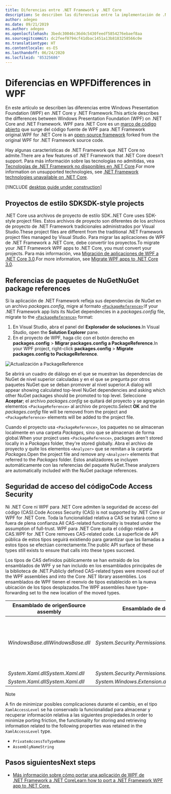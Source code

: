 ```yaml
---
title: Diferencias entre .NET Framework y .NET Core
description: Se describen las diferencias entre la implementación de .NET Framework de Windows Presentation Foundation (WPF) y WPF de .NET Core. Al migrar la aplicación, se deben tener en cuenta estas incompatibilidades.
author: adegeo
ms.date: 09/21/2019
ms.author: adegeo
ms.openlocfilehash: 3bedc30046c36d4c5430feedf5854276ebaef8aa
ms.sourcegitcommit: dc2feef0794cf41dbac1451a13b8183258566c0e
ms.translationtype: HT
ms.contentlocale: es-ES
ms.lasthandoff: 06/24/2020
ms.locfileid: "85325686"
---
```

# <a name="differences-in-wpf"></a><span data-ttu-id="3c387-104">Diferencias en WPF</span><span class="sxs-lookup"><span data-stu-id="3c387-104">Differences in WPF</span></span>

<span data-ttu-id="3c387-105">En este artículo se describen las diferencias entre Windows Presentation Foundation (WPF) en .NET Core y .NET Framework.</span><span class="sxs-lookup"><span data-stu-id="3c387-105">This article describes the differences between Windows Presentation Foundation (WPF) on .NET Core and .NET Framework.</span></span> <span data-ttu-id="3c387-106">WPF para .NET Core es un [marco de código abierto](https://github.com/dotnet/wpf) que surge del código fuente de WPF para .NET Framework original.</span><span class="sxs-lookup"><span data-stu-id="3c387-106">WPF for .NET Core is an [open-source framework](https://github.com/dotnet/wpf) forked from the original WPF for .NET Framework source code.</span></span>

<span data-ttu-id="3c387-107">Hay algunas características de .NET Framework que .NET Core no admite.</span><span class="sxs-lookup"><span data-stu-id="3c387-107">There are a few features of .NET Framework that .NET Core doesn't support.</span></span> <span data-ttu-id="3c387-108">Para más información sobre las tecnologías no admitidas, vea [Tecnologías de .NET Framework no disponibles en .NET Core](../../core/porting/net-framework-tech-unavailable.md).</span><span class="sxs-lookup"><span data-stu-id="3c387-108">For more information on unsupported technologies, see [.NET Framework technologies unavailable on .NET Core](../../core/porting/net-framework-tech-unavailable.md).</span></span>

[!INCLUDE [desktop guide under construction](../../../includes/desktop-guide-preview-note.md)]

## <a name="sdk-style-projects"></a><span data-ttu-id="3c387-109">Proyectos de estilo SDK</span><span class="sxs-lookup"><span data-stu-id="3c387-109">SDK-style projects</span></span>

<span data-ttu-id="3c387-110">.NET Core usa archivos de proyecto de estilo SDK.</span><span class="sxs-lookup"><span data-stu-id="3c387-110">.NET Core uses SDK-style project files.</span></span> <span data-ttu-id="3c387-111">Estos archivos de proyecto son diferentes de los archivos de proyecto de .NET Framework tradicionales administrados por Visual Studio.</span><span class="sxs-lookup"><span data-stu-id="3c387-111">These project files are different from the traditional .NET Framework project files managed by Visual Studio.</span></span> <span data-ttu-id="3c387-112">Para migrar las aplicaciones de WPF de .NET Framework a .NET Core, debe convertir los proyectos.</span><span class="sxs-lookup"><span data-stu-id="3c387-112">To migrate your .NET Framework WPF apps to .NET Core, you must convert your projects.</span></span> <span data-ttu-id="3c387-113">Para más información, vea [Migración de aplicaciones de WPF a .NET Core 3.0](convert-project-from-net-framework.md).</span><span class="sxs-lookup"><span data-stu-id="3c387-113">For more information, see [Migrate WPF apps to .NET Core 3.0](convert-project-from-net-framework.md).</span></span>

## <a name="nuget-package-references"></a><span data-ttu-id="3c387-114">Referencias de paquetes de NuGet</span><span class="sxs-lookup"><span data-stu-id="3c387-114">NuGet package references</span></span>

<span data-ttu-id="3c387-115">Si la aplicación de .NET Framework refleja sus dependencias de NuGet en un archivo *packages.config*, migre al formato [`<PackageReference>`](/nuget/consume-packages/package-references-in-project-files):</span><span class="sxs-lookup"><span data-stu-id="3c387-115">If your .NET Framework app lists its NuGet dependencies in a *packages.config* file, migrate to the [`<PackageReference>`](/nuget/consume-packages/package-references-in-project-files) format:</span></span>

1. <span data-ttu-id="3c387-116">En Visual Studio, abra el panel del **Explorador de soluciones**.</span><span class="sxs-lookup"><span data-stu-id="3c387-116">In Visual Studio, open the **Solution Explorer** pane.</span></span>
1. <span data-ttu-id="3c387-117">En el proyecto de WPF, haga clic con el botón derecho en **packages.config** > **Migrar packages.config a PackageReference**.</span><span class="sxs-lookup"><span data-stu-id="3c387-117">In your WPF project, right-click **packages.config** > **Migrate packages.config to PackageReference**.</span></span>

![Actualización a PackageReference](media/differences-from-net-framework/package-reference-migration.png)

<span data-ttu-id="3c387-119">Se abrirá un cuadro de diálogo en el que se muestran las dependencias de NuGet de nivel superior calculadas y en el que se pregunta por otros paquetes NuGet que se deban promover al nivel superior.</span><span class="sxs-lookup"><span data-stu-id="3c387-119">A dialog will appear showing calculated top-level NuGet dependencies and asking which other NuGet packages should be promoted to top level.</span></span> <span data-ttu-id="3c387-120">Seleccione **Aceptar**; el archivo *packages.config* se quitará del proyecto y se agregarán elementos `<PackageReference>` al archivo de proyecto.</span><span class="sxs-lookup"><span data-stu-id="3c387-120">Select **OK** and the *packages.config* file will be removed from the project and `<PackageReference>` elements will be added to the project file.</span></span>

<span data-ttu-id="3c387-121">Cuando el proyecto usa `<PackageReference>`, los paquetes no se almacenan localmente en una carpeta *Packages*, sino que se almacenan de forma global.</span><span class="sxs-lookup"><span data-stu-id="3c387-121">When your project uses `<PackageReference>`, packages aren't stored locally in a *Packages* folder, they're stored globally.</span></span> <span data-ttu-id="3c387-122">Abra el archivo de proyecto y quite los elementos `<Analyzer>` que se remitan a la carpeta *Packages*.</span><span class="sxs-lookup"><span data-stu-id="3c387-122">Open the project file and remove any `<Analyzer>` elements that referred to the *Packages* folder.</span></span> <span data-ttu-id="3c387-123">Estos analizadores se incluyen automáticamente con las referencias del paquete NuGet.</span><span class="sxs-lookup"><span data-stu-id="3c387-123">These analyzers are automatically included with the NuGet package references.</span></span>

## <a name="code-access-security"></a><span data-ttu-id="3c387-124">Seguridad de acceso del código</span><span class="sxs-lookup"><span data-stu-id="3c387-124">Code Access Security</span></span>

<span data-ttu-id="3c387-125">Ni .NET Core ni WPF para .NET Core admiten la seguridad de acceso del código (CAS).</span><span class="sxs-lookup"><span data-stu-id="3c387-125">Code Access Security (CAS) is not supported by .NET Core or WPF for .NET Core.</span></span> <span data-ttu-id="3c387-126">Toda la funcionalidad relativa a CAS se tratará como si fuera de plena confianza.</span><span class="sxs-lookup"><span data-stu-id="3c387-126">All CAS-related functionality is treated under the assumption of full-trust.</span></span> <span data-ttu-id="3c387-127">WPF para .NET Core quita el código relativo a CAS.</span><span class="sxs-lookup"><span data-stu-id="3c387-127">WPF for .NET Core removes CAS-related code.</span></span> <span data-ttu-id="3c387-128">La superficie de API pública de estos tipos seguirá existiendo para garantizar que las llamadas a estos tipos se efectúan correctamente.</span><span class="sxs-lookup"><span data-stu-id="3c387-128">The public API surface of these types still exists to ensure that calls into these types succeed.</span></span>

<span data-ttu-id="3c387-129">Los tipos de CAS definidos públicamente se han extraído de los ensamblados de WPF y se han incluido en los ensamblados principales de la biblioteca de .NET.</span><span class="sxs-lookup"><span data-stu-id="3c387-129">Publicly defined CAS-related types were moved out of the WPF assemblies and into the Core .NET library assemblies.</span></span> <span data-ttu-id="3c387-130">Los ensamblados de WPF tienen el reenvío de tipos establecido en la nueva ubicación de los tipos desplazados.</span><span class="sxs-lookup"><span data-stu-id="3c387-130">The WPF assemblies have type-forwarding set to the new location of the moved types.</span></span>

| <span data-ttu-id="3c387-131">Ensamblado de origen</span><span class="sxs-lookup"><span data-stu-id="3c387-131">Source assembly</span></span> | <span data-ttu-id="3c387-132">Ensamblado de destino</span><span class="sxs-lookup"><span data-stu-id="3c387-132">Target assembly</span></span> | <span data-ttu-id="3c387-133">Tipo</span><span class="sxs-lookup"><span data-stu-id="3c387-133">Type</span></span>                |
| --------------- | --------------- | ------------------- |
| <span data-ttu-id="3c387-134">*WindowsBase.dll*</span><span class="sxs-lookup"><span data-stu-id="3c387-134">*WindowsBase.dll*</span></span> | <span data-ttu-id="3c387-135">*System.Security.Permissions.dll*</span><span class="sxs-lookup"><span data-stu-id="3c387-135">*System.Security.Permissions.dll*</span></span> | <xref:System.Security.Permissions.MediaPermission> <br /> <xref:System.Security.Permissions.MediaPermissionAttribute> <br /> <xref:System.Security.Permissions.MediaPermissionAudio> <br /> <xref:System.Security.Permissions.MediaPermissionImage> <br /> <xref:System.Security.Permissions.MediaPermissionVideo> <br /> <xref:System.Security.Permissions.WebBrowserPermission> <br /> <xref:System.Security.Permissions.WebBrowserPermissionAttribute> <br /> <xref:System.Security.Permissions.WebBrowserPermissionLevel> |
| <span data-ttu-id="3c387-136">*System.Xaml.dll*</span><span class="sxs-lookup"><span data-stu-id="3c387-136">*System.Xaml.dll*</span></span> | <span data-ttu-id="3c387-137">*System.Security.Permissions.dll*</span><span class="sxs-lookup"><span data-stu-id="3c387-137">*System.Security.Permissions.dll*</span></span> | <xref:System.Xaml.Permissions.XamlLoadPermission> |
| <span data-ttu-id="3c387-138">*System.Xaml.dll*</span><span class="sxs-lookup"><span data-stu-id="3c387-138">*System.Xaml.dll*</span></span> | <span data-ttu-id="3c387-139">*System.Windows.Extension.dll*</span><span class="sxs-lookup"><span data-stu-id="3c387-139">*System.Windows.Extension.dll*</span></span>    | <xref:System.Xaml.Permissions.XamlAccessLevel><br/> |

> [!NOTE]
> <span data-ttu-id="3c387-140">A fin de minimizar posibles complicaciones durante el cambio, en el tipo `XamlAccessLevel` se ha conservado la funcionalidad para almacenar y recuperar información relativa a las siguientes propiedades.</span><span class="sxs-lookup"><span data-stu-id="3c387-140">In order to minimize porting friction, the functionality for storing and retrieving information related to the following properties was retained in the `XamlAccessLevel` type.</span></span>
>
> - `PrivateAccessToTypeName`
> - `AssemblyNameString`

## <a name="next-steps"></a><span data-ttu-id="3c387-141">Pasos siguientes</span><span class="sxs-lookup"><span data-stu-id="3c387-141">Next steps</span></span>

- [<span data-ttu-id="3c387-142">Más información sobre cómo portar una aplicación de WPF de .NET Framework a .NET Core</span><span class="sxs-lookup"><span data-stu-id="3c387-142">Learn how to port a .NET Framework WPF app to .NET Core.</span></span>](convert-project-from-net-framework.md)
